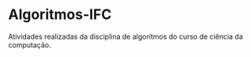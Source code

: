 # Algoritmos-IFC
Atividades realizadas da disciplina de algoritmos do curso de ciência da computação.
